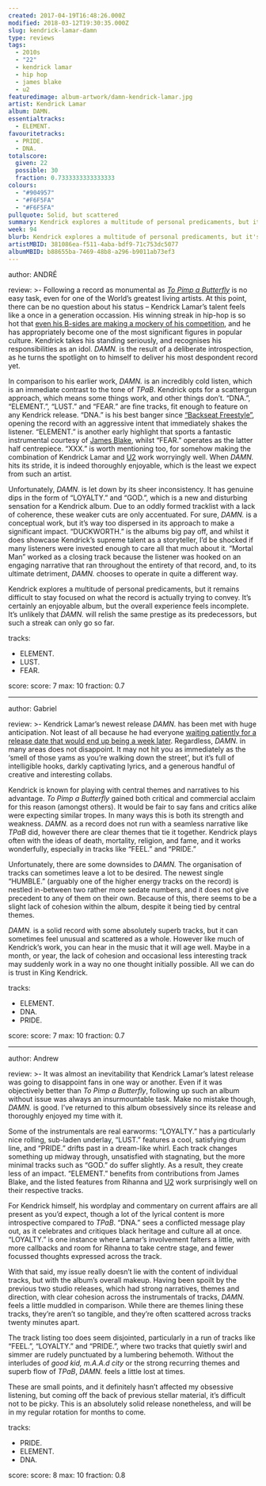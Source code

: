 ```yaml
---
created: 2017-04-19T16:48:26.000Z
modified: 2018-03-12T19:30:35.000Z
slug: kendrick-lamar-damn
type: reviews
tags:
  - 2010s
  - "22"
  - kendrick lamar
  - hip hop
  - james blake
  - u2
featuredimage: album-artwork/damn-kendrick-lamar.jpg
artist: Kendrick Lamar
album: DAMN.
essentialtracks:
  - ELEMENT.
favouritetracks:
  - PRIDE.
  - DNA.
totalscore:
  given: 22
  possible: 30
  fraction: 0.7333333333333333
colours:
  - "#904957"
  - "#F6F5FA"
  - "#F6F5FA"
pullquote: Solid, but scattered
summary: Kendrick explores a multitude of personal predicaments, but it remains difficult to stay focused on what the record is actually trying to convey. It’s certainly an enjoyable album, but the overall experience feels incomplete.
week: 94
blurb: Kendrick explores a multitude of personal predicaments, but it's difficult to stay focused on what the record is actually trying to convey. It feels incomplete.
artistMBID: 381086ea-f511-4aba-bdf9-71c753dc5077
albumMBID: b88655ba-7469-48b8-a296-b9011ab73ef3
---
```

author: ANDRÉ

review: >-
  Following a record as monumental as [*To Pimp a Butterfly*](/reviews/kendrick-lamar-to-pimp-a-butterfly/) is no easy task, even for one of the World’s greatest living artists. At this point, there can be no question about his status – Kendrick Lamar’s talent feels like a once in a generation occassion. His winning streak in hip-hop is so hot that [even his B-sides are making a mockery of his competition](/reviews/untitled-unmastered/), and he has appropriately become one of the most significant figures in popular culture. Kendrick takes his standing seriously, and recognises his responsibilities as an idol. *DAMN.* is the result of a deliberate introspection, as he turns the spotlight on to himself to deliver his most despondent record yet.

  In comparison to his earlier work, *DAMN.* is an incredibly cold listen, which is an immediate contrast to the tone of *TPaB*. Kendrick opts for a scattergun approach, which means some things work, and other things don’t. “DNA.”, “ELEMENT.”, “LUST.” and “FEAR.” are fine tracks, fit enough to feature on any Kendrick release. “DNA.” is his best banger since [“Backseat Freestyle”](https://www.youtube.com/watch?v=EZW7et3tPuQ), opening the record with an aggressive intent that immediately shakes the listener. “ELEMENT.” is another early highlight that sports a fantastic instrumental courtesy of [James Blake](/reviews/james-blake-the-colour-in-anything/), whilst “FEAR.” operates as the latter half centrepiece. “XXX.” is worth mentioning too, for somehow making the combination of Kendrick Lamar and [U2](/reviews/u2-the-joshua-tree/) work worryingly well. When *DAMN.* hits its stride, it is indeed thoroughly enjoyable, which is the least we expect from such an artist.

  Unfortunately, *DAMN.* is let down by its sheer inconsistency. It has genuine dips in the form of “LOYALTY.” and “GOD.”, which is a new and disturbing sensation for a Kendrick album. Due to an oddly formed tracklist with a lack of coherence, these weaker cuts are only accentuated. For sure, *DAMN.* is a conceptual work, but it’s way too dispersed in its approach to make a significant impact. “DUCKWORTH.” is the albums big pay off, and whilst it does showcase Kendrick’s supreme talent as a storyteller, I’d be shocked if many listeners were invested enough to care all that much about it. “Mortal Man” worked as a closing track because the listener was hooked on an engaging narrative that ran throughout the entirety of that record, and, to its ultimate detriment, *DAMN.* chooses to operate in quite a different way. 
  
  Kendrick explores a multitude of personal predicaments, but it remains difficult to stay focused on what the record is actually trying to convey. It’s certainly an enjoyable album, but the overall experience feels incomplete. It’s unlikely that *DAMN.* will relish the same prestige as its predecessors, but such a streak can only go so far.

tracks:
  - ELEMENT.
  - ­LUST.
  - ­FEAR.

score:
  score: 7
  max: 10
  fraction: 0.7

---
author: Gabriel

review: >-
  Kendrick Lamar’s newest release *DAMN.* has been met with huge anticipation. Not least of all because he had everyone [waiting patiently for a release date that would end up being a week later](https://www.youtube.com/watch?v=lbYIUnV8u7E). Regardless, *DAMN.* in many areas does not disappoint. It may not hit you as immediately as the ‘smell of those yams as you’re walking down the street’, but it’s full of intelligible hooks, darkly captivating lyrics, and a generous handful of creative and interesting collabs. 
  
  Kendrick is known for playing with central themes and narratives to his advantage. *To Pimp a Butterfly* gained both critical and commercial acclaim for this reason (amongst others). It would be fair to say fans and critics alike were expecting similar tropes. In many ways this is both its strength and weakness. *DAMN.* as a record does not run with a seamless narrative like *TPaB* did, however there are clear themes that tie it together. Kendrick plays often with the ideas of death, mortality, religion, and fame, and it works wonderfully, especially in tracks like “FEEL.” and “PRIDE.” 
  
  Unfortunately, there are some downsides to *DAMN.* The organisation of tracks can sometimes leave a lot to be desired. The newest single “HUMBLE.” (arguably one of the higher energy tracks on the record) is nestled in-between two rather more sedate numbers, and it does not give precedent to any of them on their own. Because of this, there seems to be a slight lack of cohesion within the album, despite it being tied by central themes. 
  
  *DAMN.* is a solid record with some absolutely superb tracks, but it can sometimes feel unusual and scattered as a whole. However like much of Kendrick’s work, you can hear in the music that it will age well. Maybe in a month, or year, the lack of cohesion and occasional less interesting track may suddenly work in a way no one thought initially possible. All we can do is trust in King Kendrick.

tracks:
  - ELEMENT.
  - ­DNA.
  - ­PRIDE.

score:
  score: 7
  max: 10
  fraction: 0.7

---
author: Andrew

review: >-
  It was almost an inevitability that Kendrick Lamar’s latest release was going to disappoint fans in one way or another. Even if it was objectively better than *To Pimp a Butterfly*, following up such an album without issue was always an insurmountable task. Make no mistake though, *DAMN.* is good. I’ve returned to this album obsessively since its release and thoroughly enjoyed my time with it. 
  
  Some of the instrumentals are real earworms: “LOYALTY.” has a particularly nice rolling, sub-laden underlay, “LUST.” features a cool, satisfying drum line, and “PRIDE.” drifts past in a dream-like whirl. Each track changes something up midway through, unsatisfied with stagnating, but the more minimal tracks such as “GOD.” do suffer slightly. As a result, they create less of an impact. “ELEMENT.” benefits from contributions from James Blake, and the listed features from Rihanna and [U2](/reviews/u2-the-joshua-tree/) work surprisingly well on their respective tracks. 
  
  For Kendrick himself, his wordplay and commentary on current affairs are all present as you’d expect, though a lot of the lyrical content is more introspective compared to *TPaB*. “DNA.” sees a conflicted message play out, as it celebrates and critiques black heritage and culture all at once. “LOYALTY.” is one instance where Lamar’s involvement falters a little, with more callbacks and room for Rihanna to take centre stage, and fewer focussed thoughts expressed across the track. 
  
  With that said, my issue really doesn’t lie with the content of individual tracks, but with the album’s overall makeup. Having been spoilt by the previous two studio releases, which had strong narratives, themes and direction, with clear cohesion across the instrumentals of tracks, *DAMN.* feels a little muddled in comparison. While there are themes lining these tracks, they’re aren’t so tangible, and they’re often scattered across tracks twenty minutes apart. 
  
  The track listing too does seem disjointed, particularly in a run of tracks like “FEEL.”, “LOYALTY.” and “PRIDE.”, where two tracks that quietly swirl and simmer are rudely punctuated by a lumbering behemoth. Without the interludes of *good kid, m.A.A.d city* or the strong recurring themes and superb flow of *TPaB*, *DAMN.* feels a little lost at times. 
  
  These are small points, and it definitely hasn’t affected my obsessive listening, but coming off the back of previous stellar material, it’s difficult not to be picky. This is an absolutely solid release nonetheless, and will be in my regular rotation for months to come.

tracks:
  - PRIDE.
  - ­ELEMENT.
  - ­DNA.
  
score:
  score: 8
  max: 10
  fraction: 0.8
